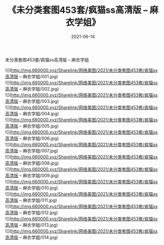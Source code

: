 ﻿---
layout: post
title:  《未分类套图453套/疯猫ss高清版 – 麻衣学姐》
date:   2021-06-14
img: http://img.660000.xyz/Sharelink/网络美图/2021/未分类套图453套/疯猫ss高清版 – 麻衣学姐/000.jpg
categories: [美女, 清纯, 唯美]
---

未分类套图453套/疯猫ss高清版 – 麻衣学姐

 ![](http://img.660000.xyz/Sharelink/网络美图/2021/未分类套图453套/疯猫ss高清版 – 麻衣学姐/001.jpg) <br>![](http://img.660000.xyz/Sharelink/网络美图/2021/未分类套图453套/疯猫ss高清版 – 麻衣学姐/002.jpg) <br>![](http://img.660000.xyz/Sharelink/网络美图/2021/未分类套图453套/疯猫ss高清版 – 麻衣学姐/003.jpg) <br>![](http://img.660000.xyz/Sharelink/网络美图/2021/未分类套图453套/疯猫ss高清版 – 麻衣学姐/004.jpg) <br>![](http://img.660000.xyz/Sharelink/网络美图/2021/未分类套图453套/疯猫ss高清版 – 麻衣学姐/005.jpg) <br>![](http://img.660000.xyz/Sharelink/网络美图/2021/未分类套图453套/疯猫ss高清版 – 麻衣学姐/006.jpg) <br>![](http://img.660000.xyz/Sharelink/网络美图/2021/未分类套图453套/疯猫ss高清版 – 麻衣学姐/007.jpg) <br>![](http://img.660000.xyz/Sharelink/网络美图/2021/未分类套图453套/疯猫ss高清版 – 麻衣学姐/008.jpg) <br>![](http://img.660000.xyz/Sharelink/网络美图/2021/未分类套图453套/疯猫ss高清版 – 麻衣学姐/009.jpg) <br>![](http://img.660000.xyz/Sharelink/网络美图/2021/未分类套图453套/疯猫ss高清版 – 麻衣学姐/010.jpg) <br>![](http://img.660000.xyz/Sharelink/网络美图/2021/未分类套图453套/疯猫ss高清版 – 麻衣学姐/011.jpg) <br>![](http://img.660000.xyz/Sharelink/网络美图/2021/未分类套图453套/疯猫ss高清版 – 麻衣学姐/012.jpg) <br>![](http://img.660000.xyz/Sharelink/网络美图/2021/未分类套图453套/疯猫ss高清版 – 麻衣学姐/013.jpg) <br>![](http://img.660000.xyz/Sharelink/网络美图/2021/未分类套图453套/疯猫ss高清版 – 麻衣学姐/014.jpg) <br>